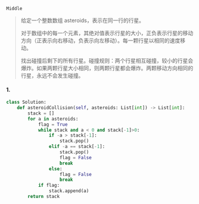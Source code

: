`Middle`

> 给定一个整数数组 asteroids，表示在同一行的行星。
>
> 对于数组中的每一个元素，其绝对值表示行星的大小，正负表示行星的移动方向（正表示向右移动，负表示向左移动）。每一颗行星以相同的速度移动。
>
> 找出碰撞后剩下的所有行星。碰撞规则：两个行星相互碰撞，较小的行星会爆炸。如果两颗行星大小相同，则两颗行星都会爆炸。两颗移动方向相同的行星，永远不会发生碰撞。
>

#### 1. 

```python
class Solution:
    def asteroidCollision(self, asteroids: List[int]) -> List[int]:
        stack = []
        for a in asteroids:
            flag = True
            while stack and a < 0 and stack[-1]>0: 
                if -a > stack[-1]:
                    stack.pop()
                elif -a == stack[-1]:
                    stack.pop()
                    flag = False
                    break
                else:
                    flag = False
                    break
            if flag:
                stack.append(a)
        return stack
```

